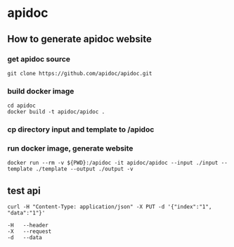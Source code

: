 # apidoc
## How to generate apidoc website
### get apidoc source
	git clone https://github.com/apidoc/apidoc.git

### build docker image
	cd apidoc
	docker build -t apidoc/apidoc .

### cp directory input and template to /apidoc

### run docker image, generate website
	docker run --rm -v ${PWD}:/apidoc -it apidoc/apidoc --input ./input --template ./template --output ./output -v

## test api
	curl -H "Content-Type: application/json" -X PUT -d '{"index":"1", "data":"1"}'

	-H   --header
	-X   --request
	-d   --data